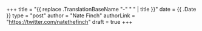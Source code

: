 +++
title = "{{ replace .TranslationBaseName "-" " " | title }}"
date = {{ .Date }}
type = "post"
author = "Nate Finch"
authorLink = "https://twitter.com/natethefinch"
draft = true
+++

